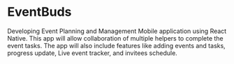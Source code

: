 # EventBuds
Developing Event Planning and Management Mobile application using React Native. This app will allow collaboration of multiple helpers to complete the event tasks. The app will also include features like adding events and tasks, progress update, Live event tracker, and invitees schedule.
